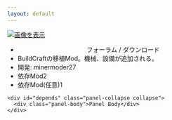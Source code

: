 ```yaml
---
layout: default
---
```

<div class="panel-group">
  <div class="panel panel-default">
    <div class="panel-body" style="max-height: 150px">
      <a href="http://minetest.wiki.fc2.com/image/mod_buildtest.png" rel="lightbox" title="画像を表示" class="thumbnail">
        <img src="http://minetest.wiki.fc2.com/image/mod_buildtest.png" alt="画像を表示" border="0" style="max-height: 150px">
      </a>
    </div>
    <ul class="list-group">
      <li class="list-group-item" align="center">フォーラム / ダウンロード</li>
      <li class="list-group-item">BuildCraftの移植Mod。機械、設備が追加される。</li>
      <li class="list-group-item">開発: minermoder27</li>
      <li class="list-group-item">依存Mod<span class="badge">2</span></li>
      <li class="list-group-item">依存Mod(任意)<span class="badge">1</span></li>
    </ul>
    
    <div id="depends" class="panel-collapse collapse">
      <div class="panel-body">Panel Body</div>
    </div>
  </div>
</div>
